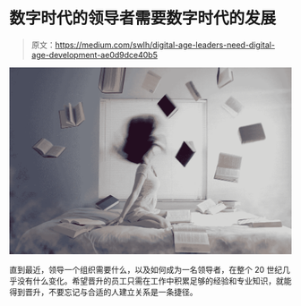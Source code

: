 # 数字时代的领导者需要数字时代的发展

> 原文：<https://medium.com/swlh/digital-age-leaders-need-digital-age-development-ae0d9dce40b5>

![](img/7cec7aebeec9e93db5e3f85bc96d5ad0.png)

直到最近，领导一个组织需要什么，以及如何成为一名领导者，在整个 20 世纪几乎没有什么变化。希望晋升的员工只需在工作中积累足够的经验和专业知识，就能得到晋升，不要忘记与合适的人建立关系是一条捷径。